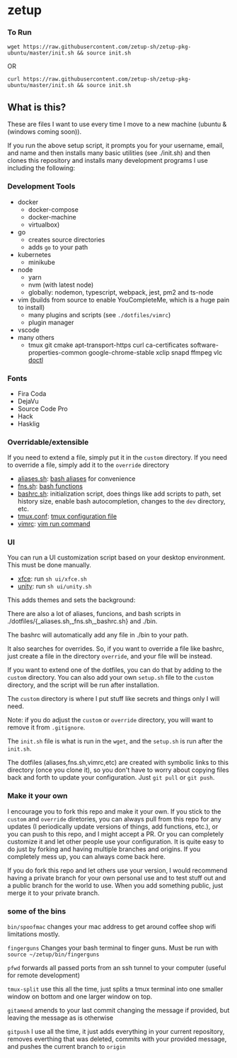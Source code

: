 # zetup

### To Run

`wget https://raw.githubusercontent.com/zetup-sh/zetup-pkg-ubuntu/master/init.sh && source init.sh`

OR

`curl https://raw.githubusercontent.com/zetup-sh/zetup-pkg-ubuntu/master/init.sh && source init.sh`


## What is this?

These are files I want to use every time I move to a new machine (ubuntu & (windows coming soon)).

If you run the above setup script, it prompts you for your username, email, and name and then installs many basic utilities (see ./init.sh) and then clones this repository and installs many development programs I use including the following:

### Development Tools

* docker
  - docker-compose
  - docker-machine
  - virtualbox)
* go
  - creates source directories
  - adds `go` to your path
* kubernetes
  - minikube
* node
  - yarn
  - nvm (with latest node)
  - globally: nodemon, typescript, webpack, jest, pm2 and ts-node
* vim (builds from source to enable YouCompleteMe, which is a huge pain to install)
  - many plugins and scripts (see `./dotfiles/vimrc`)
  - plugin manager
* vscode
* many others
  - tmux git cmake apt-transport-https curl ca-certificates software-properties-common google-chrome-stable xclip snapd ffmpeg vlc [doctl](https://github.com/digitalocean/doctl)


### Fonts

* Fira Coda
* DejaVu
* Source Code Pro
* Hack
* Hasklig


### Overridable/extensible

If you need to extend a file, simply put it in the `custom` directory. If you need to override a file, simply add it to the `override` directory

* [aliases.sh](dotfiles/_aliases.sh): [bash aliases](https://www.tldp.org/LDP/abs/html/aliases.html) for convenience
* [fns.sh](dotfiles/_fns.sh): [bash functions](https://linuxize.com/post/bash-functions/)
* [bashrc.sh](dotfiles/_bashrc.sh): initialization script, does things like add scripts to path, set history size, enable bash autocompletion, changes to the `dev` directory, etc.
* [tmux.conf](dotfiles/_tmux.conf): [tmux configuration file](https://github.com/tmux/tmux)
* [vimrc](dotfiles/_vimrc): [vim run command](https://www.vim.org/)
 

### UI

You can run a UI customization script based on your desktop environment. This must be done manually.

* [xfce](ui/xfce.sh): run `sh ui/xfce.sh`
* [unity](ui/unity.sh): run `sh ui/unity.sh`

This adds themes and sets the background:



There are also a lot of aliases, funcions, and bash scripts in ./dotfiles/{_aliases.sh,_fns.sh,_bashrc.sh} and ./bin.

The bashrc will automatically add any file in ./bin to your path.

It also searches for overrides. So, if you want to override a file like bashrc, just create a file in the directory `override`, and your file will be instead.

If you want to extend one of the dotfiles, you can do that by adding to the `custom` directory. You can also add your own `setup.sh` file to the `custom` directory, and the script will be run after installation.

The `custom` directory is where I put stuff like secrets and things only I will need.

Note: if you do adjust the `custom` or `override` directory, you will want to remove it from `.gitignore`.

The `init.sh` file is what is run in the `wget`, and the `setup.sh` is run after the `init.sh`.

The dotfiles (aliases,fns.sh,vimrc,etc) are created with symbolic links to this directory (once you clone it), so you don't have to worry about copying files back and forth to update your configuration. Just `git pull` or `git push`.

### Make it your own

I encourage you to fork this repo and make it your own. If you stick to the `custom` and `override` diretories, you can always pull from this repo for any updates (I periodically update versions of things, add functions, etc.), or you can push to this repo, and I might accept a PR. Or you can completely customize it and let other people use your configuration. It is quite easy to do just by forking and having multiple branches and origins. If you completely mess up, you can always come back here.

If you do fork this repo and let others use your version, I would recommend having a private branch for your own personal use and to test stuff out and a public branch for the world to use. When you add something public, just merge it to your private branch.

### some of the bins

`bin/spoofmac` changes your mac address to get around coffee shop wifi limitations mostly.

`fingerguns` Changes your bash terminal to finger guns. Must be run with `source ~/zetup/bin/fingerguns`

`pfwd` forwards all passed ports from an ssh tunnel to your computer (useful for remote development)

  `tmux-split` use this all the time, just splits a tmux terminal into one smaller window on bottom and one larger window on top.

  `gitamend` amends to your last commit changing the message if provided, but leaving the message as is otherwise

  `gitpush` I use all the time, it just adds everything in your current repository, removes everthing that was deleted, commits with your provided message, and pushes the current branch to `origin`
